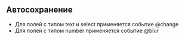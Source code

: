 ## Автосохранение

* Для полей с типом text и select применяется событие @change
* Для полей с типом number применяется событие @blur